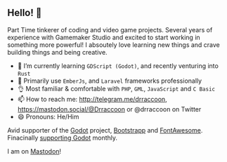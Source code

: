 ## Hello! 👋

Part Time tinkerer of coding and video game projects. Several years of experience with Gamemaker Studio and excited to start working in something more powerful!
I absoutely love learning new things and crave building things and being creative.

- 🌱  I’m currently learning `GDScript (Godot)`, and recently venturing into `Rust`
- 🧰  Primarily use `EmberJs`, and `Laravel` frameworks professionally
- 👌  Most familiar & comfortable with `PHP`, `GML`, `JavaScript` and `C Basic`
- 📫  How to reach me: http://telegram.me/drraccoon, https://mastodon.social/@Drraccoon or @drraccoon on Twitter
- 😄  Pronouns: He/Him

Avid supporter of the [Godot](https://godotengine.org/) project, [Bootstrapp](https://getbootstrap.com/) and [FontAwesome](https://fontawesome.com/). Finacinally [supporting Godot](https://www.patreon.com/bePatron?u=5597979) monthly.

I am on <a rel="me" href="https://mastodon.social/@Drraccoon">Mastodon</a>!
